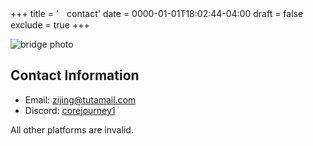+++
title = 'ㅤcontact'
date = 0000-01-01T18:02:44-04:00
draft = false
exclude = true
+++

![bridge photo](/pics/beauty.JPG)
## Contact Information
- Email: zijing@tutamail.com
- Discord: [corejourney1](https://discord.com)

All other platforms are invalid.
